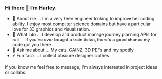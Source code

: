 ### Hi there 👋 I'm Harley. 

- 🤔 About me ... I'm a very keen engineer looking to improve her coding ability. I enjoy most computer science domains but have a particular love for 3D graphics and visualisation.
- 🚂 What I do ... I develop and product manage journey planning APIs for rail — if you've ever bought a train ticket, there's a good chance my code got you there
- 💬 Ask me about ... My cats, GAINZ, 3D PDFs and my spotify 
- ⚡ Fun fact: ... I collect obscure designer clothes  

If you know me feel free to message, I'm always interested in project ideas or collabs. <br>
